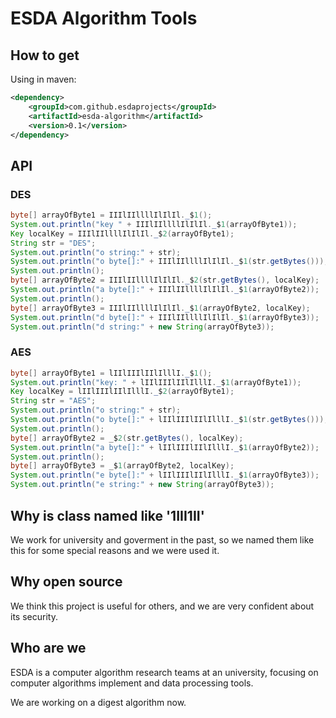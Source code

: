 # ESDA Algorithm Tools

## How to get

Using in maven:

```xml
<dependency>
	<groupId>com.github.esdaprojects</groupId>
	<artifactId>esda-algorithm</artifactId>
	<version>0.1</version>
</dependency>
```

## API

### DES

```java
byte[] arrayOfByte1 = IIIlIIllllIlIlIl._$1();
System.out.println("key " + IIIlIIllllIlIlIl._$1(arrayOfByte1));
Key localKey = IIIlIIllllIlIlIl._$2(arrayOfByte1);
String str = "DES";
System.out.println("o string:" + str);
System.out.println("o byte[]:" + IIIlIIllllIlIlIl._$1(str.getBytes()));
System.out.println();
byte[] arrayOfByte2 = IIIlIIllllIlIlIl._$2(str.getBytes(), localKey);
System.out.println("a byte[]:" + IIIlIIllllIlIlIl._$1(arrayOfByte2));
System.out.println();
byte[] arrayOfByte3 = IIIlIIllllIlIlIl._$1(arrayOfByte2, localKey);
System.out.println("d byte[]:" + IIIlIIllllIlIlIl._$1(arrayOfByte3));
System.out.println("d string:" + new String(arrayOfByte3));
```

### AES

```java
byte[] arrayOfByte1 = lIIlIIIlIIlIlllI._$1();
System.out.println("key: " + lIIlIIIlIIlIlllI._$1(arrayOfByte1));
Key localKey = lIIlIIIlIIlIlllI._$2(arrayOfByte1);
String str = "AES";
System.out.println("o string:" + str);
System.out.println("o byte[]:" + lIIlIIIlIIlIlllI._$1(str.getBytes()));
System.out.println();
byte[] arrayOfByte2 = _$2(str.getBytes(), localKey);
System.out.println("a byte[]:" + lIIlIIIlIIlIlllI._$1(arrayOfByte2));
System.out.println();
byte[] arrayOfByte3 = _$1(arrayOfByte2, localKey);
System.out.println("e byte[]:" + lIIlIIIlIIlIlllI._$1(arrayOfByte3));
System.out.println("e string:" + new String(arrayOfByte3));
```

## Why is class named like '1III1II'

We work for university and goverment in the past, so we named them like this for some special reasons and we were used it.

## Why open source

We think this project is useful for others, and we are very confident about its security.

## Who are we

ESDA is a computer algorithm research teams at an university, focusing on computer algorithms implement and data processing tools.

We are working on a digest algorithm now.